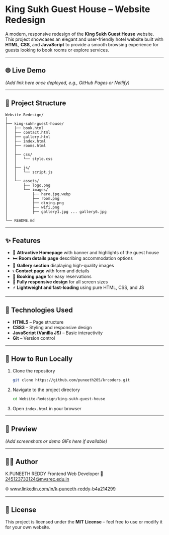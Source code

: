 # King Sukh Guest House – Website Redesign

A modern, responsive redesign of the **King Sukh Guest House** website. This project showcases an elegant and user-friendly hotel website built with **HTML**, **CSS**, and **JavaScript** to provide a smooth browsing experience for guests looking to book rooms or explore services.

---

## 🌐 Live Demo

*(Add link here once deployed, e.g., GitHub Pages or Netlify)*

---

## 📁 Project Structure

```
Website-Redesign/
│
├── king-sukh-guest-house/
│   ├── book.html
│   ├── contact.html
│   ├── gallery.html
│   ├── index.html
│   ├── rooms.html
│   │
│   ├── css/
│   │   └── style.css
│   │
│   ├── js/
│   │   └── script.js
│   │
│   └── assets/
│       ├── logo.png
│       └── images/
│           ├── hero.jpg.webp
│           ├── room.png
│           ├── dining.png
│           ├── wifi.png
│           ├── gallery1.jpg ... gallery6.jpg
│
└── README.md
```

---

## ✨ Features

* 🏨 **Attractive Homepage** with banner and highlights of the guest house
* 🛏️ **Room details page** describing accommodation options
* 📸 **Gallery section** displaying high-quality images
* 📞 **Contact page** with form and details
* 🧾 **Booking page** for easy reservations
* 📱 **Fully responsive design** for all screen sizes
* ⚡ **Lightweight and fast-loading** using pure HTML, CSS, and JS

---

## 🧩 Technologies Used

* **HTML5** – Page structure
* **CSS3** – Styling and responsive design
* **JavaScript (Vanilla JS)** – Basic interactivity
* **Git** – Version control

---

## 🚀 How to Run Locally

1. Clone the repository

   ```bash
   git clone https://github.com/puneeth205/krcoders.git
   ```
2. Navigate to the project directory

   ```bash
   cd Website-Redesign/king-sukh-guest-house
   ```
3. Open `index.html` in your browser

---

## 📸 Preview

*(Add screenshots or demo GIFs here if available)*

---

## 👨‍💻 Author

K.PUNEETH REDDY
Frontend Web Developer
📧 245123733124@mvsrec.edu.in

🌐 www.linkedin.com/in/k-puneeth-reddy-b4a214299

---

## 📄 License

This project is licensed under the **MIT License** – feel free to use or modify it for your own website.
